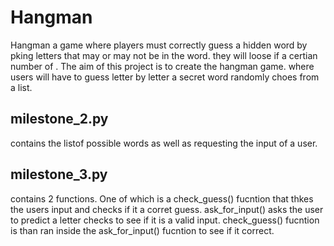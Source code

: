 # Hangman
Hangman a game where players must correctly guess a hidden word by pking letters that may or may not be in the word. they will loose if a certian number of . 
The aim of this project is to create the hangman game. where users will have to guess letter by letter a secret word randomly choes from a list.

## milestone_2.py
contains the listof possible words as well as requesting the input of a user.

## milestone_3.py
contains 2 functions. One of which is a check_guess() fucntion that thkes the users input and checks if it a corret guess.
ask_for_input() asks the user to predict a letter checks to see if it is a valid input. check_guess() fucntion is than ran inside the ask_for_input() fucntion to see if it correct.
